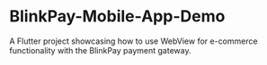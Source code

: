 # BlinkPay-Mobile-App-Demo
A Flutter project showcasing how to use WebView for e-commerce functionality with the BlinkPay payment gateway.
